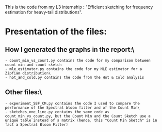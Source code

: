 This is the code from my L3 internship : "Efficient sketching for frequency estimation for heavy-tail distributions".

# Presentation of the files:

  ## How I generated the graphs in the report:\
    - count_min_vs_count.py contains the code for my comparison between count min and count sketch
    - mle_estimator.py contains the code for my MLE estimator for a Zipfian distribution\
    - hot_and_cold.py contains the code from the Hot & Cold analysis

  ## Other files:\
    - experiment_SBF_CM.py contains the code I used to compare the performance of the Spectral bloom filter and of the Count Min\
    - sketches_one_line.py contains the same code as count_min_vs_count.py, but the Count Min and the Count Sketch use a unique table instead of a matrix (hence, this "Count Min Sketch" is in fact a Spectral Bloom Filter)

